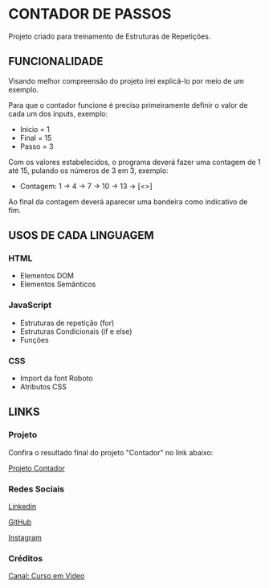 # **CONTADOR DE PASSOS**

Projeto criado para treinamento de Estruturas de Repetições.

## **FUNCIONALIDADE**

Visando melhor compreensão do projeto irei explicá-lo por meio de um exemplo.

Para que o contador funcione é preciso primeiramente definir o valor de cada um dos inputs, exemplo:

- Inicio = 1
- Final = 15
- Passo = 3

Com os valores estabelecidos, o programa deverá fazer uma contagem de 1 até 15, pulando os números de 3 em 3, exemplo:

- Contagem: 1 -> 4 -> 7 -> 10 -> 13 -> [<>]

Ao final da contagem deverá aparecer uma bandeira como indicativo de fim.

## **USOS DE CADA LINGUAGEM**

### HTML

- Elementos DOM
- Elementos Semânticos

### JavaScript

- Estruturas de repetição (for)
- Estruturas Condicionais (if e else)
- Funções

### CSS

- Import da font Roboto
- Atributos CSS

## **LINKS**

### **Projeto**

Confira o resultado final do projeto "Contador" no link abaixo:

[Projeto Contador]()

### **Redes Sociais**

[Linkedin](https://www.linkedin.com/in/layza-nauane-dev12/)

[GitHub](https://github.com/LayzaDev)

[Instagram](https://www.instagram.com/layza.nauane/)

### **Créditos**

[Canal: Curso em Vídeo](https://www.youtube.com/c/CursoemV%C3%ADdeo)
